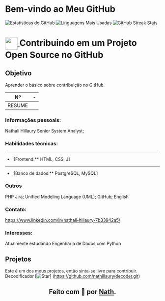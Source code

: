 # Bem-vindo ao Meu GitHub

![Estatísticas do GitHub](https://github-readme-stats.vercel.app/api?username=seu-usuario&theme=cobalt&show_icons=true)
![Linguagens Mais Usadas](https://github-readme-stats.vercel.app/api/top-langs/?username=seu-usuario&layout=compact&theme=cobalt)
![GitHub Streak Stats](https://github-readme-streak-stats.herokuapp.com/?user=seu-usuario&theme=cobalt)

<h1>
    <a href="https://github.com/nathillaury">
     <img align="center" width="40px" src="https://encrypted-tbn0.gstatic.com/images?q=tbn:ANd9GcSbqj9Ii13d6hx5a9kyLnC5A8A96LDSaSZv_w&s"> </a>
    <span> Contribuindo em um Projeto Open Source no GitHub</span>
</h1>

 
## Objetivo
Aprender o básico sobre contribuição no GitHub.
 
<table>
  <thead>
    <tr align="center">
      <th>Nº</th>
      <th>-</th>
    </tr>
  </thead>
  <tbody align="center">
    <tr>
      <td>RESUME</td>
    </tr>
  </tbody>
</table>

 
### Informações pessoais:
Nathali Hillaury
Senior System Analyst;


### Habilidades técnicas:
* **
*  ![Frontend:** HTML, CSS, J]

* **
* ![Banco de dados:** PostgreSQL, MySQL] 


### Outros 
PHP
Jira;
Unified Modeling Language (UML);
GitHub;
English

### Contato:
https://www.linkedin.com/in/nathali-hillaury-7b33942a5/
 
### Interesses:
Atualmente estudando Engenharia de Dados com Python

 ## Projetos
  Este é um dos meus projetos, então sinta-se livre para contribuir.  
Decodificador
[![Star](https://img.shields.io/github/stars/digitalinnovationone/dio-lab-open-source?style=social)]
(https://github.com/nathillaury/decoder.git)
    
## <div align="center">Feito com 💙 por <a href="https://github.com/nathillaury">Nath</a>.</div>

